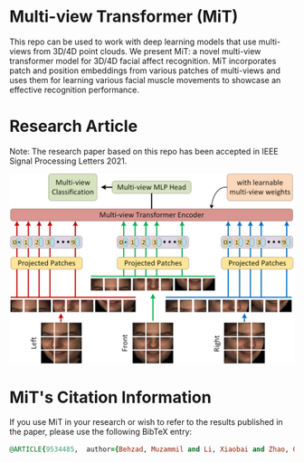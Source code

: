 # Multi-view Transformer (MiT)
This repo can be used to work with deep learning models that use multi-views from 3D/4D point clouds. We present MiT: a novel multi-view transformer model for 3D/4D facial affect recognition. MiT incorporates patch and position embeddings from various patches of multi-views and uses them for learning various facial muscle movements to showcase an effective recognition performance.


# Research Article
Note: The research paper based on this repo has been accepted in IEEE Signal Processing Letters 2021.

<img src="transformer.png">


# MiT's Citation Information
If you use MiT in your research or wish to refer to the results published in the paper, please use the following BibTeX entry:

```ruby
@ARTICLE{9534485,  author={Behzad, Muzammil and Li, Xiaobai and Zhao, Guoying},  journal={IEEE Signal Processing Letters},   title={Disentangling 3D/4D Facial Affect Recognition with Faster Multi-view Transformer},   year={2021},  volume={},  number={},  pages={1-1},  doi={10.1109/LSP.2021.3111576}}
```
